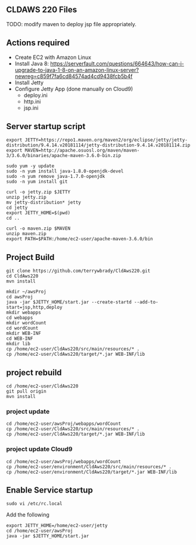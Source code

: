## CLDAWS 220 Files

TODO: modify maven to deploy jsp file appropriately.

[dns]:8080/app/?url=http://www.textfiles.com/etext/FICTION/warpeace.txt&count=20

## Actions required

- Create EC2 with Amazon Linux
- Install Java 8: https://serverfault.com/questions/664643/how-can-i-upgrade-to-java-1-8-on-an-amazon-linux-server?newreg=c859f7fa6cd84574ad4cd9438fcb5b4f
- Install Jetty
- Configure Jetty App (done manually on Cloud9)
  - deploy.ini
  - http.ini
  - jsp.ini

## Server startup script

```
export JETTY=https://repo1.maven.org/maven2/org/eclipse/jetty/jetty-distribution/9.4.14.v20181114/jetty-distribution-9.4.14.v20181114.zip
export MAVEN=http://apache.osuosl.org/maven/maven-3/3.6.0/binaries/apache-maven-3.6.0-bin.zip

sudo yum -y update
sudo -n yum install java-1.8.0-openjdk-devel
sudo -n yum remove java-1.7.0-openjdk
sudo -n yum install git

curl -o jetty.zip $JETTY
unzip jetty.zip
mv jetty-distribution* jetty
cd jetty
export JETTY_HOME=$(pwd)
cd ..

curl -o maven.zip $MAVEN
unzip maven.zip
export PATH=$PATH:/home/ec2-user/apache-maven-3.6.0/bin
```

## Project Build
```
git clone https://github.com/terrywbrady/CldAws220.git
cd CldAws220
mvn install

mkdir ~/awsProj
cd awsProj
java -jar $JETTY_HOME/start.jar --create-startd --add-to-start=jsp,http,deploy
mkdir webapps
cd webapps
mkdir wordCount
cd wordCount
mkdir WEB-INF
cd WEB-INF
mkdir lib
cp /home/ec2-user/CldAws220/src/main/resources/* .
cp /home/ec2-user/CldAws220/target/*.jar WEB-INF/lib
```

## project rebuild
```
cd /home/ec2-user/CldAws220
git pull origin
mvn install
```

### project update

```
cd /home/ec2-user/awsProj/webapps/wordCount
cp /home/ec2-user/CldAws220/src/main/resources/* .
cp /home/ec2-user/CldAws220/target/*.jar WEB-INF/lib
```


### project update Cloud9

```
cd /home/ec2-user/awsProj/webapps/wordCount
cp /home/ec2-user/environment/CldAws220/src/main/resources/* .
cp /home/ec2-user/environment/CldAws220/target/*.jar WEB-INF/lib
```
## Enable Service startup

`sudo vi /etc/rc.local`

Add the following

```
export JETTY_HOME=/home/ec2-user/jetty
cd /home/ec2-user/awsProj
java -jar $JETTY_HOME/start.jar
```
